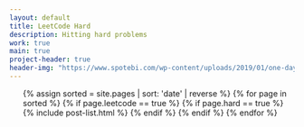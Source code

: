 ```yaml
---
layout: default
title: LeetCode Hard
description: Hitting hard problems
work: true
main: true
project-header: true
header-img: "https://www.spotebi.com/wp-content/uploads/2019/01/one-day-day-one-workout-motivation-spotebi.jpg"
---
```



<ul class="catalogue">
{% assign sorted = site.pages | sort: 'date' | reverse %}
{% for page in sorted %}
{% if page.leetcode == true %}
{% if page.hard == true %}
{% include post-list.html %}
{% endif %}
{% endif %}
{% endfor %}
</ul>
